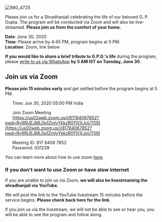 ![IMG_4725](https://user-images.githubusercontent.com/67522996/85935968-548f4e00-b8c4-11ea-8b4f-802f82fea4ac.jpeg)

Please join us for a Shradhanjali celebrating the life of our beloved G. P. Gupta. The program will be conducted via Zoom and will also be live-streamed. **Please join us from the comfort of your home.**

**Date**: June 30, 2020  
**Time**: Please arrive by 4:45 PM, program begins at 5 PM.  
**Location**: Zoom, link below  

**If you would like to share a brief tribute to G.P.G.'s life** during the program, please [write to us via WhatsApp](https://wa.me/14086806572?text=Hi%2C+I+would+like+to+speak+at+G.P.G.%27s+memorial+service.) **by 5 AM IST on Tuesday, June 30**. 

## Join us via Zoom

**Please join 15 minutes early** and get settled before the program begins at 5 PM. 

&nbsp;&nbsp;&nbsp;&nbsp;&nbsp;&nbsp;Time: Jun 30, 2020 05:00 PM India  

&nbsp;&nbsp;&nbsp;&nbsp;&nbsp;&nbsp;Join Zoom Meeting  
&nbsp;&nbsp;&nbsp;&nbsp;&nbsp;&nbsp;[https://us02web.zoom.us/j/81784067852?pwd=Ry9RUEJML0p1ZmlyYkkzR011VXJoUT09](https://us02web.zoom.us/j/81784067852?pwd=Ry9RUEJML0p1ZmlyYkkzR011VXJoUT09)  

&nbsp;&nbsp;&nbsp;&nbsp;&nbsp;&nbsp;Meeting ID: 817 8406 7852  
&nbsp;&nbsp;&nbsp;&nbsp;&nbsp;&nbsp;Password: 031239  

You can learn more about how to use zoom [here](./zoom.html).

### If you don't want to use Zoom or have slow internet

If you are unable to join us via Zoom, **we will also be livestreaming the shradhanjali via YouTube.**  

We will post the link to the YouTube livestream 15 minutes before the service begins. **Please check back here for the link.**

If you join us via the livestream, we will not be able to see or hear you, you will be able to see the program and follow along.
